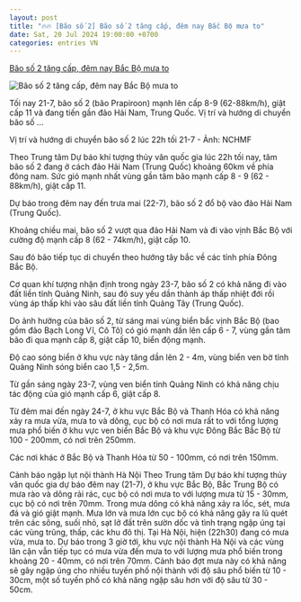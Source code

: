 ```yaml
---
layout: post
title: "🔥🔥 [Bão số 2] Bão số 2 tăng cấp, đêm nay Bắc Bộ mưa to"
date: Sat, 20 Jul 2024 19:00:00 +0700
categories: entries VN
---
```

[Bão số 2 tăng cấp, đêm nay Bắc Bộ mưa to](https://tuoitre.vn/bao-so-2-tang-cap-dem-nay-bac-bo-mua-to-20240721224915142.htm)

![Bão số 2 tăng cấp, đêm nay Bắc Bộ mưa to](https://cdn1.tuoitre.vn/zoom/600_315/471584752817336320/2024/7/21/bao-so-2-172157773736994584060-33-13-324-568-crop-17215777447931282739434.png)

Tối nay 21-7, bão số 2 (bão Prapiroon) mạnh lên cấp 8-9 (62-88km/h), giật cấp 11 và đang tiến gần đảo Hải Nam, Trung Quốc. Vị trí và hướng di chuyển bão số ...

Vị trí và hướng di chuyển bão số 2 lúc 22h tối 21-7 - Ảnh: NCHMF

Theo Trung tâm Dự báo khí tượng thủy văn quốc gia lúc 22h tối nay, tâm bão số 2 đang ở cách đảo Hải Nam (Trung Quốc) khoảng 60km về phía đông nam. Sức gió mạnh nhất vùng gần tâm bão mạnh cấp 8 - 9 (62 - 88km/h), giật cấp 11.

Dự báo trong đêm nay đến trưa mai (22-7), bão số 2 đổ bộ vào đảo Hải Nam (Trung Quốc).

Khoảng chiều mai, bão số 2 vượt qua đảo Hải Nam và đi vào vịnh Bắc Bộ với cường độ mạnh cấp 8 (62 - 74km/h), giật cấp 10.

Sau đó bão tiếp tục di chuyển theo hướng tây bắc về các tỉnh phía Đông Bắc Bộ.

Cơ quan khí tượng nhận định trong ngày 23-7, bão số 2 có khả năng đi vào đất liền tỉnh Quảng Ninh, sau đó suy yếu dần thành áp thấp nhiệt đới rồi vùng áp thấp khi vào sâu đất liền tỉnh Quảng Tây (Trung Quốc).

Do ảnh hưởng của bão số 2, từ sáng mai vùng biển bắc vịnh Bắc Bộ (bao gồm đảo Bạch Long Vĩ, Cô Tô) có gió mạnh dần lên cấp 6 - 7, vùng gần tâm bão đi qua mạnh cấp 8, giật cấp 10, biển động mạnh.

Độ cao sóng biển ở khu vực này tăng dần lên 2 - 4m, vùng biển ven bờ tỉnh Quảng Ninh sóng biển cao 1,5 - 2,5m.

Từ gần sáng ngày 23-7, vùng ven biển tỉnh Quảng Ninh có khả năng chịu tác động của gió mạnh cấp 6, giật cấp 8.

Từ đêm mai đến ngày 24-7, ở khu vực Bắc Bộ và Thanh Hóa có khả năng xảy ra mưa vừa, mưa to và dông, cục bộ có nơi mưa rất to với tổng lượng mưa phổ biến ở khu vực ven biển Bắc Bộ và khu vực Đông Bắc Bắc Bộ từ 100 - 200mm, có nơi trên 250mm.

Các nơi khác ở Bắc Bộ và Thanh Hóa từ 50 - 100mm, có nơi trên 150mm.

Cảnh báo ngập lụt nội thành Hà Nội Theo Trung tâm Dự báo khí tượng thủy văn quốc gia dự báo đêm nay (21-7), ở khu vực Bắc Bộ, Bắc Trung Bộ có mưa rào và dông rải rác, cục bộ có nơi mưa to với lượng mưa từ 15 - 30mm, cục bộ có nơi trên 70mm. Trong mưa dông có khả năng xảy ra lốc, sét, mưa đá và gió giật mạnh. Mưa lớn và mưa lớn cục bộ có khả năng gây ra lũ quét trên các sông, suối nhỏ, sạt lở đất trên sườn dốc và tình trạng ngập úng tại các vùng trũng, thấp, các khu đô thị. Tại Hà Nội, hiện (22h30) đang có mưa vừa, mưa to. Dự báo trong 3 giờ tới, khu vực nội thành Hà Nội và các vùng lân cận vẫn tiếp tục có mưa vừa đến mưa to với lượng mưa phổ biến trong khoảng 20 - 40mm, có nơi trên 70mm. Cảnh báo đợt mưa này có khả năng sẽ gây ngập úng cho nhiều tuyến phố nội thành với độ sâu phổ biến từ 10 - 30cm, một số tuyến phố có khả năng ngập sâu hơn với độ sâu từ 30 - 50cm.

